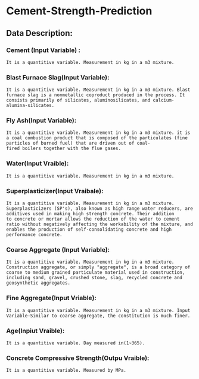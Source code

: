 # Cement-Strength-Prediction
## Data Description:
### Cement (Input Variable) : 
    It is a quantitive variable. Measurement in kg in a m3 mixture.
### Blast Furnace Slag(Input Variable):
    It is a quantitive variable. Measurement in kg in a m3 mixture. Blast furnace slag is a nonmetallic coproduct produced in the process. It consists primarily of silicates, aluminosilicates, and calcium-alumina-silicates.
### Fly Ash(Input Variable):
    It is a quantitive variable. Measurement in kg in a m3 mixture. it is a coal combustion product that is composed of the particulates (fine particles of burned fuel) that are driven out of coal-fired boilers together with the flue gases.
### Water(Input Vraible):
    It is a quantitive variable. Measurement in kg in a m3 mixture.
### Superplasticizer(Input Vraibale):
    It is a quantitive variable. Measurement in kg in a m3 mixture. Superplasticizers (SP's), also known as high range water reducers, are additives used in making high strength concrete. Their addition to concrete or mortar allows the reduction of the water to cement ratio without negatively affecting the workability of the mixture, and enables the production of self-consolidating concrete and high performance concrete.
### Coarse Aggregate (Input Variable):
    It is a quantitive variable. Measurement in kg in a m3 mixture. Construction aggregate, or simply "aggregate", is a broad category of coarse to medium grained particulate material used in construction, including sand, gravel, crushed stone, slag, recycled concrete and geosynthetic aggregates.
### Fine Aggregate(Input Vriable):
    It is a quantitive variable. Measurement in kg in a m3 mixture. Input Variable—Similar to coarse aggregate, the constitution is much finer.
### Age(Inpiut Vraible): 
    It is a quantitive variable. Day measured in(1~365).
### Concrete Compressive Strength(Outpu Vraible):
    It is a quantitive variable. Measured by MPa.
